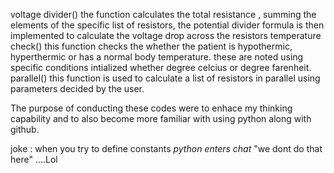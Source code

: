 voltage divider() 
the function calculates the total resistance , summing the elements of the specific list of resistors, the potential divider formula is then implemented to calculate the voltage drop across the resistors
temperature check()
 this function checks the whether the patient is hypothermic, hyperthermic or has a normal body temperature. these are noted using specific conditions intialized whether degree celcius or degree farenheit. 
 parallel()
 this function is used to calculate a list of resistors in parallel using parameters decided by the user. 

 The purpose of conducting these codes were to enhace my thinking capability and to also become more familiar with using python along with github.

 joke :
when you try to define constants 
*python enters chat*
"we dont do that here" ....Lol 